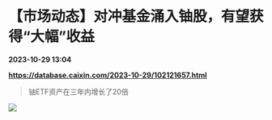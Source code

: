 # 【市场动态】对冲基金涌入铀股，有望获得“大幅”收益

**2023-10-29 13:04**

**https://database.caixin.com/2023-10-29/102121657.html**

> 铀ETF资产在三年内增长了20倍

  

[![](https://img.caixin.com/2021-01-16/1610768502751021_840_560.jpg)](https://img.caixin.com//2021-01-16/1610768502751021_480_320.jpg)